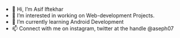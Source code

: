 - 👋 Hi, I’m Asif Iftekhar
- 👀 I’m interested in working on Web-development Projects.
- 🌱 I’m currently learning Android Development <!--💞️ I’m looking to collaborate on--> 
- 📫 Connect with me on instagram, twitter at the handle @aseph07

<!---
aseph07/aseph07 is a ✨ special ✨ repository because its `README.md` (this file) appears on your GitHub profile.
You can click the Preview link to take a look at your changes.
--->
